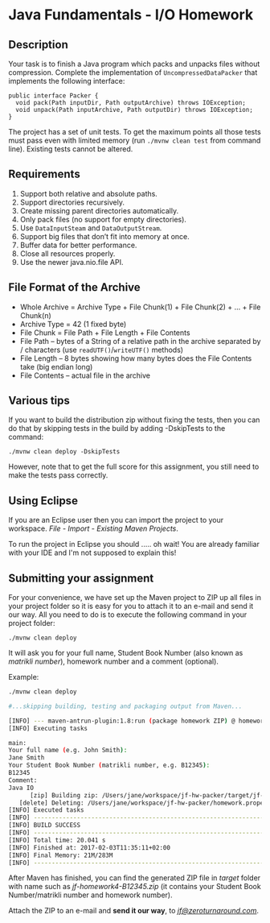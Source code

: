 Java Fundamentals - I/O Homework
===========

Description
----------

Your task is to finish a Java program which packs and unpacks files without compression. Complete the implementation of `UncompressedDataPacker` that implements the following interface:

```
public interface Packer {
  void pack(Path inputDir, Path outputArchive) throws IOException;
  void unpack(Path inputArchive, Path outputDir) throws IOException;
}
```

The project has a set of unit tests. To get the maximum points all those tests must pass even with limited memory (run `./mvnw clean test` from command line). Existing tests cannot be altered.

Requirements
----------

1. Support both relative and absolute paths.
2. Support directories recursively.
3. Create missing parent directories automatically.
4. Only pack files (no support for empty directories).
5. Use `DataInputSteam` and `DataOutputStream`.
6. Support big files that don’t fit into memory at once.
7. Buffer data for better performance.
8. Close all resources properly.
9. Use the newer java.nio.file API.

File Format of the Archive
----------

* Whole Archive = Archive Type + File Chunk(1) + File Chunk(2) + … + File Chunk(n)
* Archive Type = 42 (1 fixed byte)
* File Chunk = File Path + File Length + File Contents
* File Path – bytes of a String of a relative path in the archive separated by / characters (use `readUTF()`/`writeUTF()` methods)
* File Length – 8 bytes showing how many bytes does the File Contents take (big endian long)
* File Contents – actual file in the archive

Various tips
-------------

If you want to build the distribution zip without fixing the tests, then you can do that by skipping tests in the build by adding -DskipTests to the command:
```shell
./mvnw clean deploy -DskipTests
```
However, note that to get the full score for this assignment, you still need to make the tests pass correctly.

Using Eclipse
-------------

If you are an Eclipse user then you can import the project to your workspace. *File* - *Import* - *Existing Maven Projects*.

To run the project in Eclipse you should ..... oh wait! You are already familiar with your IDE and I'm not supposed to explain this!

Submitting your assignment
--------------------------

For your convenience, we have set up the Maven project to ZIP up all files in your project folder so it is easy for you to attach it to an e-mail and send it our way. All you need to do is to execute the following command in your project folder:

```
./mvnw clean deploy
```

It will ask you for your full name, Student Book Number (also known as *matrikli number*), homework number and a comment (optional).

Example:

```bash
./mvnw clean deploy

#...skipping building, testing and packaging output from Maven...

[INFO] --- maven-antrun-plugin:1.8:run (package homework ZIP) @ homework4 ---
[INFO] Executing tasks

main:
Your full name (e.g. John Smith):
Jane Smith
Your Student Book Number (matrikli number, e.g. B12345):
B12345
Comment:
Java IO
      [zip] Building zip: /Users/jane/workspace/jf-hw-packer/target/jf-homework4-B12345.zip
   [delete] Deleting: /Users/jane/workspace/jf-hw-packer/homework.properties
[INFO] Executed tasks
[INFO] ------------------------------------------------------------------------
[INFO] BUILD SUCCESS
[INFO] ------------------------------------------------------------------------
[INFO] Total time: 20.041 s
[INFO] Finished at: 2017-02-03T11:35:11+02:00
[INFO] Final Memory: 21M/283M
[INFO] ------------------------------------------------------------------------
```

After Maven has finished, you can find the generated ZIP file in *target* folder with name such as 
*jf-homework4-B12345.zip* (it contains your Student Book Number/matrikli number and homework number).

Attach the ZIP to an e-mail and **send it our way**, to *jf@zeroturnaround.com*.

